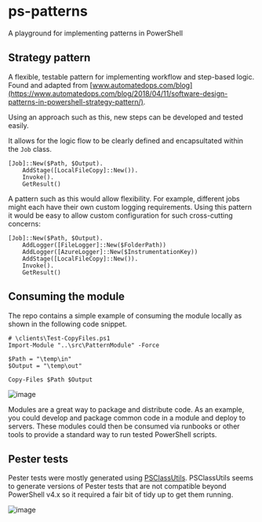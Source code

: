 # ps-patterns

A playground for implementing patterns in PowerShell

## Strategy pattern

A flexible, testable pattern for implementing workflow and step-based logic.  Found and adapted from
[www.automatedops.com/blog](https://www.automatedops.com/blog/2018/04/11/software-design-patterns-in-powershell-strategy-pattern/).

Using an approach such as this, new steps can be developed and tested easily.

It allows for the logic flow to be clearly defined and encapsultated within the `Job` class.

```pwsh
[Job]::New($Path, $Output).
    AddStage([LocalFileCopy]::New()).
    Invoke().
    GetResult()
```

A pattern such as this would allow flexibility. For example, different jobs might each have their
own custom logging requirements. Using this pattern it would be easy to allow custom configuration for such
cross-cutting concerns:

```pwsh
[Job]::New($Path, $Output).
    AddLogger([FileLogger]::New($FolderPath))
    AddLogger([AzureLogger]::New($InstrumentationKey))
    AddStage([LocalFileCopy]::New()).
    Invoke().
    GetResult()
```


## Consuming the module

The repo contains a simple example of consuming the module locally as shown in the following code snippet.

```pwsh
# \clients\Test-CopyFiles.ps1
Import-Module "..\src\PatternModule" -Force

$Path = "\temp\in"
$Output = "\temp\out"

Copy-Files $Path $Output
```

![image](https://user-images.githubusercontent.com/720792/230800542-6c479d32-5afc-4d45-b195-b727173c59cf.png)

Modules are a great way to package and distribute code. As an example, you could develop and package common
code in a module and deploy to servers. These modules could then be consumed via runbooks or other tools to
provide a standard way to run tested PowerShell scripts.

## Pester tests

Pester tests were mostly generated using [PSClassUtils](https://github.com/Stephanevg/PSClassUtils). PSClassUtils seems to generate
versions of Pester tests that are not compatible beyond PowerShell v4.x so it required a fair bit of tidy up to get them running.

![image](https://user-images.githubusercontent.com/720792/230800606-dff90dd3-079b-4e6a-933e-265acf57fd9b.png)

